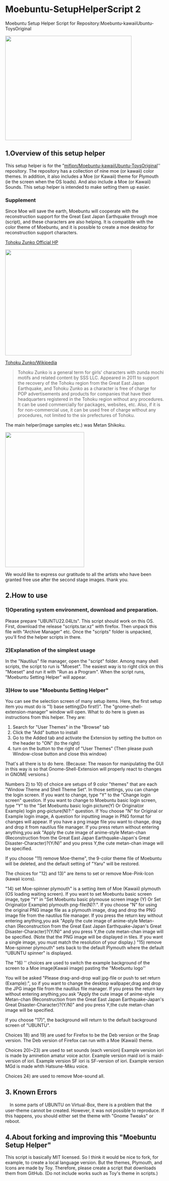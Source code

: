 # Moebuntu-SetupHelperScript 2
Moebuntu Setup Helper Script for Repository:Moebuntu-kawaiiUbuntu-ToysOriginal

<img src="https://i.imgur.com/huERBwS.png" width="400" height="331">

## 1.Overview of this setup helper
This setup helper is for the ”[mifjpn/Moebuntu-kawaiiUbuntu-ToysOriginal](https://github.com/mifjpn/Moebuntu-kawaiiUbuntu-ToysOriginal)'' repository.
The repository has a collection of nine moe (or kawaii) color themes.
In addition, it also includes a Moe (or Kawaii) theme for Plymouth (ie the screen when the OS loads).
And also include a Moe (or Kawaii) Sounds.
This setup helper is intended to make setting them up easier.

### Supplement
Since Moe will save the earth, Moebuntu will cooperate with the reconstruction support for the Great East Japan Earthquake through moe (script), and these characters are also helping. It is compatible with the color theme of Moebuntu, and it is possible to create a moe desktop for reconstruction support characters.

[Tohoku Zunko Official HP](https://zunko.jp/)

<img src="https://i.imgur.com/mxxZoJa.png" width="400" height="336">

[Tohoku Zunko/Wikipedia](https://ja.wikipedia.org/wiki/%E6%9D%B1%E5%8C%97%E3%81%9A%E3%82%93%E5%AD%90 )

>Tohoku Zunko is a general term for girls' characters with zunda mochi motifs and related content by SSS LLC.
> Appeared in 2011 to support the recovery of the Tohoku region from the Great East Japan Earthquake, and Tohoku Zunko as a character is free of charge for POP advertisements and products for companies that have their headquarters registered in the Tohoku region without any procedures. It can be used commercially for packages, websites, etc. Also, if it is for non-commercial use, it can be used free of charge without any procedures, not limited to the six prefectures of Tohoku.

The main helper(image samples etc.) was Metan Shikoku.

<img src="https://zunko.jp/sozai/methane_s/zzm_met007.png" width="250" height="428">

We would like to express our gratitude to all the artists who have been granted free use after the second stage images. thank you.

## 2.How to use
### 1)Operating system environment, download and preparation.
Please prepare "UBUNTU22.04Lts".
This script should work on this OS.
First, download the release "scripts.tar.xz" with firefox.
Then unpack this file with "Archive Manager" etc.
Once the "scripts" folder is unpacked, you'll find the helper scripts in there.
### 2)Explanation of the simplest usage
In the "Nautilus" file manager, open the "script" folder.
Among many shell scripts, the script to run is "Moeset".
The easiest way is to right click on this "Moeset" and run it with "Run as a Program".
When the script runs, "Moebuntu Setting Helper" will appear.
### 3)How to use "Moebuntu Setting Helper"
You can see the selection screen of many setup items.
Here, the first setup item you must do is "1) base setting(Do first!)".
The "gnome-shell-extension-manager" window will open. What to do here is given as instructions from this helper. They are:

1. Search for "User Themes" in the "Browse" tab
2. Click the "Add" button to install
3. Go to the Added tab and activate the Extension by setting the button on the header to "ON" (to the right)
4. turn on the button to the right of "User Themes"
(Then please push Window-close button and close this window)

That's all there is to do here.
 (Because: The reason for manipulating the GUI in this way is so that Gnome-Shell-Extension will properly react to changes in GNOME versions.)
 
Numbers 2) to 10) of choice are setups of 9 color "themes" that are each "Window Theme and Shell Theme Set".
In those settings, you can change the login screen.
If you want to change, type "Y" to the "Change login screen" question.
If you want to change to Moebuntu basic login screen, type "Y" to the "Set Moebuntu basic login picture(Y)
 Or Original(or Example) login png-picture(N)?:" question.
If You choose "N" for Original or Example login image,
A question for inputting image in PNG format for changes will appear.
If you have a png image file you want to change, drag and drop it from nautilus file manager. If you press return without entering anything,you ask "Apply the cute image of anime-style Metan-chan (Reconstruction from the Great East Japan Earthquake-Japan's Great Disaster-Character)?(Y/N)" and you press Y,the cute metan-chan image will be specified.

If you choose "11) remove Moe-theme", the 9-color theme file of Moebuntu will be deleted, and the default setting of "Yaru" will be restored.

The choices for "12) and 13)" are items to set or remove Moe-Pink-Icon (kawaii icons).

"14) set Moe-spinner plymouth" is a setting item of Moe (Kawaii) plymouth (OS loading waiting screen).
If you want to set Moebuntu basic screen image, type "Y" in "Set Moebuntu basic plymouse screen image (Y)
Or Set Original(or Example) plymouth png-file(N)?:". 
If you choose "N" for using the original PNG image file as a plymouth image, drag and drop the PNG image file from the nautilus file manager.
If you press the return key without entering anything,you ask "Apply the cute image of anime-style Metan-chan (Reconstruction from the Great East Japan Earthquake-Japan's Great Disaster-Character)?(Y/N)" and you press Y,the cute metan-chan image will be specified.
(Note that the PNG image will be displayed in tiles. If you want a single image, you must match the resolution of your display.)
"15) remove Moe-spinner plymouth" sets back to the default Plymouth where the default "UBUNTU spinner" is displayed.

The "16) '' choices are used to switch the example background of the screen to a Moe image(Kawaii image)  pasting the "Moebuntu logo''

You will be asked "Please drag-and-drop wall jpg-file or push to set return (Example):", so if you want to change the desktop wallpaper,drag and drop the JPG image file from the nautilus file manager.
If you press the return key without entering anything,you ask "Apply the cute image of anime-style Metan-chan (Reconstruction from the Great East Japan Earthquake-Japan's Great Disaster-Character)?(Y/N)" and you press Y,the cute metan-chan image will be specified.

If you choose "17)", the background will return to the default background screen of "UBUNTU".

Choices 18) and 19) are used for Firefox to be the Deb version or the Snap version. The Deb version of Firefox can run with a Moe (Kawaii) theme.

Choices 20)~23) are used to set sounds (each version)
 Example version iori is made by aminetion amatur voice actor.
 Example version maid iori is maid-version of iori.
 Example version SF iori is SF-version of iori.
 Example version MGd is made whth Hatsune-Miku voice.
 
Choices 24) are used to remove Moe-sound all.

## 3. Known Errors
　In some parts of UBUNTU on Virtual-Box, there is a problem that the user-theme cannot be created. However, it was not possible to reproduce. If this happens, you should either set the theme with "Gnome Tweaks" or reboot.
 
## 4.About forking and improving this "Moebuntu Setup Helper"
This script is basically MIT licensed. So I think it would be nice to fork, for example, to create a local language version.
But the themes, Plymouth, and Icons are made by Toy.
Therefore, please create a script that downloads them from GitHub. (Do not include works such as Toy's theme in scripts.)
